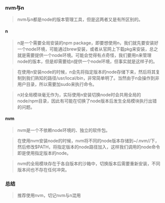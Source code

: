 ### nvm与n

> nvm与n都是node的版本管理工具，但是这两者又是有所区别的。

#### n

> n是一个需要全局安装的npm package，即要想使用n，我们就先要安装好一个node环境，可能通过brew安装，或者从官网上下载pkg来安装，总之就是需要提供一个node环境。可能会觉得有点奇怪，我们要用n来管理node的版本，但是却需要给n提供一个node环境，但事实就是这样子的。  

> 在使用n安装node的时候，n会先将指定版本的node存储下来，然后将其复制到我们熟知的路径/usr/local/bin，非常简单明了。当然由于n会操作到非用户目录，所以需要加sudo来执行命令。  

> n对全局模块毫无作为，实际使用n安装切换node时会共用全局的node/npm目录，因此有可能在切换了node版本后发生全局模块执行出错的问题。

#### nvm

> nvm是一个不依赖node环境的、独立的软件包。  

> 在使用nvm安装node的时候，nvm将不同的node版本存储到~/.nvm/<version>/下，然后修改$PATH，将指定版本的node路径加入，这样我们调用的node命令即是使用指定版本的node。  

> nvm的全局模块存在于各自版本的沙箱中，切换版本后需要重新安装，不同版本间也不存在任何冲突。

### 总结
> 推荐使用nvm，切记nvm与n混用
